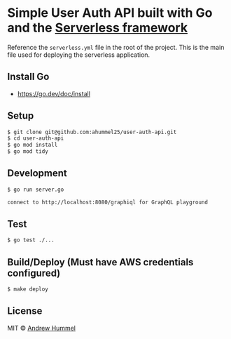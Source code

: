 # Simple User Auth API built with Go and the [Serverless framework](https://www.serverless.com/framework/docs/getting-started)

Reference the `serverless.yml` file in the root of the project. This is the main file used for deploying the serverless application.

## Install Go 
- https://go.dev/doc/install

## Setup

```sh
$ git clone git@github.com:ahummel25/user-auth-api.git
$ cd user-auth-api
$ go mod install
$ go mod tidy
```

## Development

```sh
$ go run server.go

connect to http://localhost:8080/graphiql for GraphQL playground
```

## Test

```sh
$ go test ./...
```

## Build/Deploy (Must have AWS credentials configured)

```sh
$ make deploy
```

## License

MIT © [Andrew Hummel](https://andrewhummel.dev)